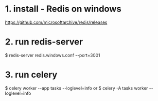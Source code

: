 
# 1. install - Redis on windows
https://github.com/microsoftarchive/redis/releases

# 2. run redis-server
$ redis-server redis.windows.conf --port=3001

# 3. run celery 
$ celery worker --app tasks --loglevel=info
or
$ celery -A tasks worker --loglevel=info